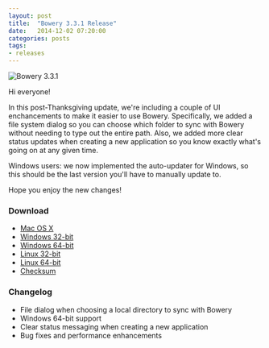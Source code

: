 ```yaml
---
layout: post
title:  "Bowery 3.3.1 Release"
date:   2014-12-02 07:20:00
categories: posts
tags:
- releases
---
```


![Bowery 3.3.1](http://i.imgur.com/hgN54qo.png)

Hi everyone!

In this post-Thanksgiving update, we're including a couple of UI enchancements to make it easier to use Bowery. Specifically, we added a file system dialog so you can choose which folder to sync with Bowery without needing to type out the entire path. Also, we added more clear status updates when creating a new application so you know exactly what's going on at any given time.

Windows users: we now implemented the auto-updater for Windows, so this should be the last version you'll have to manually update to.

Hope you enjoy the new changes!

### Download 
- [Mac OS X](http://desktop.bowery.io/3.3.1_darwin_amd64.zip)
- [Windows 32-bit](http://desktop.bowery.io/3.3.1_windows_386.zip)
- [Windows 64-bit](http://desktop.bowery.io/3.3.1_windows_amd64.zip)
- [Linux 32-bit](http://desktop.bowery.io/3.3.1_linux_386.zip)
- [Linux 64-bit](http://desktop.bowery.io/3.3.1_linux_amd64.zip)
- [Checksum](http://desktop.bowery.io/3.3.1_SHA256SUMS)

### Changelog
- File dialog when choosing a local directory to sync with Bowery
- Windows 64-bit support
- Clear status messaging when creating a new application
- Bug fixes and performance enhancements
